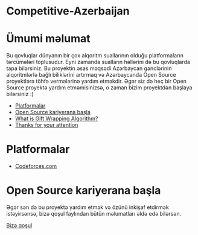 # Competitive-Azerbaijan

# Ümumi məlumat

Bu qovluqlar dünyanın bir çox alqoritm suallarının olduğu platformaların tərcümələri toplusudur. Eyni zamanda sualların həllərini də bu qovluqlarda tapa bilərsiniz. Bu proyektin əsas məqsədi Azərbaycan gənclərinin alqoritmlərlə bağlı biliklərini artırmaq və Azərbaycanda Open Source proyektlərə töhfə vermələrinə yardım etməkdir. Əgər siz də heç bir Open Source proyektə yardım etməmisinizsə, o zaman bizim proyektdən başlaya bilərsiniz :)

-   [Platformalar](#platformalar)
-   [Open Source kariyerana başla](#open-source-kariyerana-başla)
-   [What is Gift Wrapping Algorithm?](#What-is-Gift-Wrapping-Algorithm)
-   [Thanks for your attention](#Thanks-for-your-attention)

# Platformalar

-   [Codeforces.com]()

# Open Source kariyerana başla

Əgər sən də bu proyektə yardım etmək və özünü inkişaf etdirmək istəyirsənsə, bizə qoşul faylından bütün məlumatları əldə edə bilərsən.

[Bizə qoşul](./BizəQoşul.md)
